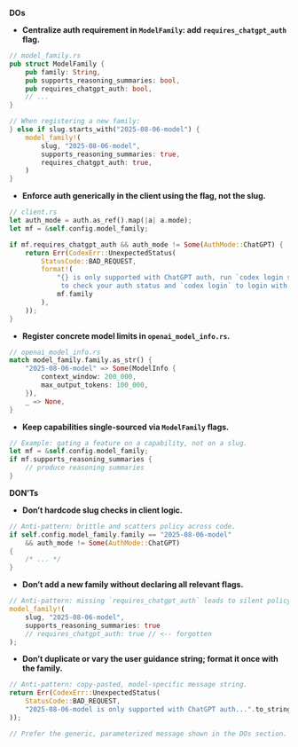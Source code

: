 **DOs**
- **Centralize auth requirement in `ModelFamily`: add `requires_chatgpt_auth` flag.**
```rust
// model_family.rs
pub struct ModelFamily {
    pub family: String,
    pub supports_reasoning_summaries: bool,
    pub requires_chatgpt_auth: bool,
    // ...
}

// When registering a new family:
} else if slug.starts_with("2025-08-06-model") {
    model_family!(
        slug, "2025-08-06-model",
        supports_reasoning_summaries: true,
        requires_chatgpt_auth: true,
    )
}
```

- **Enforce auth generically in the client using the flag, not the slug.**
```rust
// client.rs
let auth_mode = auth.as_ref().map(|a| a.mode);
let mf = &self.config.model_family;

if mf.requires_chatgpt_auth && auth_mode != Some(AuthMode::ChatGPT) {
    return Err(CodexErr::UnexpectedStatus(
        StatusCode::BAD_REQUEST,
        format!(
            "{} is only supported with ChatGPT auth, run `codex login status` \
             to check your auth status and `codex login` to login with ChatGPT",
            mf.family
        ),
    ));
}
```

- **Register concrete model limits in `openai_model_info.rs`.**
```rust
// openai_model_info.rs
match model_family.family.as_str() {
    "2025-08-06-model" => Some(ModelInfo {
        context_window: 200_000,
        max_output_tokens: 100_000,
    }),
    _ => None,
}
```

- **Keep capabilities single-sourced via `ModelFamily` flags.**
```rust
// Example: gating a feature on a capability, not on a slug.
let mf = &self.config.model_family;
if mf.supports_reasoning_summaries {
    // produce reasoning summaries
}
```

**DON’Ts**
- **Don’t hardcode slug checks in client logic.**
```rust
// Anti-pattern: brittle and scatters policy across code.
if self.config.model_family.family == "2025-08-06-model"
    && auth_mode != Some(AuthMode::ChatGPT)
{
    /* ... */
}
```

- **Don’t add a new family without declaring all relevant flags.**
```rust
// Anti-pattern: missing `requires_chatgpt_auth` leads to silent policy gaps.
model_family!(
    slug, "2025-08-06-model",
    supports_reasoning_summaries: true
    // requires_chatgpt_auth: true // <-- forgotten
);
```

- **Don’t duplicate or vary the user guidance string; format it once with the family.**
```rust
// Anti-pattern: copy-pasted, model-specific message string.
return Err(CodexErr::UnexpectedStatus(
    StatusCode::BAD_REQUEST,
    "2025-08-06-model is only supported with ChatGPT auth...".to_string(),
));

// Prefer the generic, parameterized message shown in the DOs section.
```
